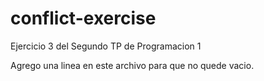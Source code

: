 # conflict-exercise
Ejercicio 3 del Segundo TP de Programacion 1



Agrego una linea en este archivo para que no quede vacio.

